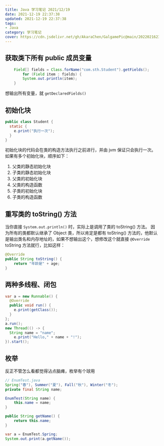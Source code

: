 ```yaml
---
title: Java 学习笔记 2021/12/19
date: 2021-12-19 22:37:38
updated: 2021-12-19 22:37:38
tags:
- Java
category: 学习笔记
cover: https://cdn.jsdelivr.net/gh/AkaraChen/GalgamePic@main/20220216231218.png
---
```


## 获取类下所有 public 成员变量
```java
    Field[] fields = Class.forName("com.sth.Student").getFields();
        for (Field item : fields) {
        System.out.println(item);
    }
```

想输出所有变量，就 `getDeclaredFields()`

## 初始化块
```java
public class Student {
  static {
    e.print("执行一次");
  }
}
```
初始化块的代码会在类的构造方法执行之前进行，并由 jvm 保证只会执行一次。如果有多个初始化块，顺序如下：
1. 父类的静态初始化块
2. 子类的静态初始化块
3. 父类的初始化块
4. 父类的构造函数
5. 子类的初始化块
6. 子类的构造函数

## 重写类的 toString() 方法
当你直接 `System.out.println()` 时，实际上是调用了类的 toString() 方法。
因为所有的类都默认继承了 Object 类，所以肯定是都有 toString() 方法的，他默认是输出类名和内存地址的，如果不想输出这个，想修改这个就直接 `@Override` toString 方法就行，比如这样：
```java
@Override
public String toString() {
    return "年龄是" + age;
}
```

## 两种多线程、闭包
```java
var a = new Runnable() {
  @Override
  public void run() {
    e.print(getClass());
  }
};
a.run();
new Thread(() -> {
  String name = "name";
    e.print("Hello," + name + "!");
}).start();
```

## 枚举
反正不管怎么看都觉得沾点脑瘫，枚举有个球用
```java
// EnumTest.java
Spring("春"), Summer("夏"), Fall("秋"), Winter("冬");
private final String name;

EnumTest(String name) {
    this.name = name;
}

public String getName() {
    return this.name;
}
```
```java
var a = EnumTest.Spring;
System.out.print(a.getName());
```